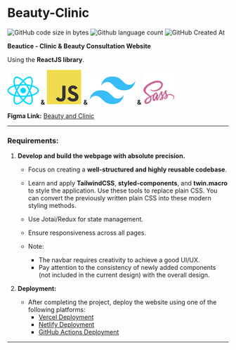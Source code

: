 # Beauty-Clinic

![GitHub code size in bytes](https://img.shields.io/github/languages/code-size/Viet281101/BeautyClinic) ![Github language count](https://img.shields.io/github/languages/count/Viet281101/BeautyClinic) ![GitHub Created At](https://img.shields.io/github/created-at/Viet281101/BeautyClinic)

**Beautice - Clinic & Beauty Consultation Website**

Using the **ReactJS library**.

[![alt text](/public/react.svg)](https://react.dev/)  **&** [![alt text](/public/javascript.svg)](https://en.wikipedia.org/wiki/JavaScript) **&** [![alt text](/public/tailwind.svg)](https://tailwindcss.com/) **&** [![alt text](public/sass.svg)](https://sass-lang.com/)

**Figma Link:** [Beauty and Clinic](https://www.figma.com/design/Ry2YV1BCuUR3m0xPZdqrGP/Beautice---Clinic-%26-Beauty-Consultation-Website-Design?node-id=513-2&node-type=canvas&t=vKCDwo3FlkNBcL8j-0)

---

### Requirements:
1. **Develop and build the webpage with absolute precision.**
   - Focus on creating a **well-structured and highly reusable codebase**.
   - Learn and apply **TailwindCSS**, **styled-components**, and **twin.macro** to style the application. Use these tools to replace plain CSS. You can convert the previously written plain CSS into these modern styling methods.

   - Use Jotai/Redux for state management.
   - Ensure responsiveness across all pages.
   - Note:
      - The navbar requires creativity to achieve a good UI/UX.
      - Pay attention to the consistency of newly added components (not included in the current design) with the overall design.

2. **Deployment:**
   - After completing the project, deploy the website using one of the following platforms:
     - [Vercel Deployment](https://vercel.com/docs/deployments/overview)
     - [Netlify Deployment](https://www.netlify.com/)
     - [GitHub Actions Deployment](https://docs.github.com/en/actions/deployment/about-deployments/deploying-with-github-actions) 

---
